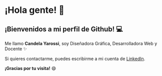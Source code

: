 # ¡Hola gente! 👋

## **¡Bienvenidos a mi perfil de Github!** 💻

Me llamo **Candela Yarossi**, soy Diseñadora Gráfica, Desarrolladora Web y Docente ✨

Si quieres contactarme, puedes escribirme a mi cuenta de [LinkedIn](https://www.linkedin.com/in/candela-yarossi/).

**¡Gracias por tu visita!** 😄

<!--
**candyarossi/candyarossi** is a ✨ _special_ ✨ repository because its `README.md` (this file) appears on your GitHub profile.

Here are some ideas to get you started:

- 🔭 I’m currently working on ...
- 🌱 I’m currently learning ...
- 👯 I’m looking to collaborate on ...
- 🤔 I’m looking for help with ...
- 💬 Ask me about ...
- 📫 How to reach me: ...
- 😄 Pronouns: ...
- ⚡ Fun fact: ...
-->
